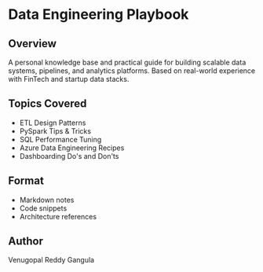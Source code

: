 # Data Engineering Playbook

## Overview
A personal knowledge base and practical guide for building scalable data systems, pipelines, and analytics platforms. Based on real-world experience with FinTech and startup data stacks.

## Topics Covered
- ETL Design Patterns
- PySpark Tips & Tricks
- SQL Performance Tuning
- Azure Data Engineering Recipes
- Dashboarding Do's and Don'ts

## Format
- Markdown notes
- Code snippets
- Architecture references

## Author
Venugopal Reddy Gangula
